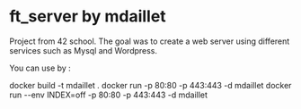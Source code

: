 # ft_server by mdaillet

Project from 42 school. The goal was to create a web server using different services such as Mysql and Wordpress.

You can use by :

docker build -t mdaillet .
docker run -p 80:80 -p 443:443 -d mdaillet
docker run --env INDEX=off -p 80:80 -p 443:443 -d mdaillet
